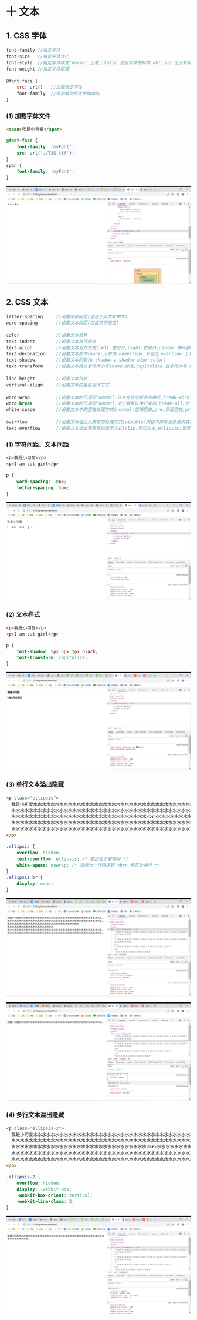 # 十 文本

## 1. CSS 字体

```js
font-family //指定字体
font-size   //指定字体大小
font-style  //指定字体样式(normal:正常,italic:使用字体的斜体,oblique:让没有斜体属性的字体倾斜)
font-weight //指定字体粗细

@font-face {
    src: url()   //加载指定字体
    font-family  //给加载的指定字体命名
}
```

### (1) 加载字体文件

```html
<span>我是小可爱</span>
```

```css
@font-face {
    font-family: 'myFont';
    src: url('./TJS.ttf');
}
span {
    font-family: 'myFont';
}
```

![font_face](https://github.com/yuyuyuzhang/Blog/blob/master/images/CSS/CSS/font_face.png)

## 2. CSS 文本

```js
letter-spacing     //设置字符间距(适用于英文和中文)
word-spacing       //设置文本间距(仅适用于英文)

color              //设置文本颜色
text-indent        //设置文本首行缩进
text-align         //设置文本对齐方式(left:左对齐,right:右对齐,center:中间排列,justify:两端对齐)
text-decoration    //设置文本修饰(none:无修饰,underline:下划线,overline:上划线,line-through:中间划线)
text-shadow        //设置文本阴影(h-shadow v-shadow blur color)
text-transform     //设置文本英文字母大小写(none:标准,capitalize:首字母大写,uppercase:全大写,lowercase:全小写)

line-height        //设置文本行高
vertical-align     //设置文本的垂直对齐方式

word-wrap          //设置文本断行规则(normal:只在允许的断字点换行,break-word:允许在长单词或 URL 地址内部换行)
word-break         //设置文本断行规则(normal:浏览器默认换行规则,break-all:允许在单词内换行,keep-all:只能在半角空格或连词符处换行)
white-space        //设置文本中的空白处理方式(normal:忽略空白,pre:保留空白,pre-wrap:保留空白但正常换行,pre-line:合并空白但正常换行,nowrap:遇到 <br> 标签才换行)

overflow           //设置文本溢出元素框的处理方式(visible:内容不修剪且多余内容呈现在元素框之外,hidden:内容被修剪且多余内容隐藏,scroll:内容被修剪且浏览器显示滚动条查看多余内容,auto:如果内容被修剪则浏览器显示滚动条查看多余内容)
text-overflow      //设置文本溢出元素框的显示方式(clip:剪切文本,ellipsis:显示省略号代表修剪文本,string:显示指定字符串代表修剪文本)
```

### (1) 字符间距、文本间距

```html
<p>我是小可爱</p>
<p>I am cut girl</p>
```

```css
p {
    word-spacing: 10px;
    letter-spacing: 5px;
}
```

![word_letter_spacing](https://github.com/yuyuyuzhang/Blog/blob/master/images/CSS/CSS/word_letter_spacing.png)

### (2) 文本样式

```html
<p>我是小可爱</p>
<p>I am cut girl</p>
```

```css
p {
    text-shadow: 5px 5px 2px black;
    text-transform: capitalize;
}
```

![text_shadow_transform](https://github.com/yuyuyuzhang/Blog/blob/master/images/CSS/CSS/text_shadow_transform.png)

### (3) 单行文本溢出隐藏

```html
<p class="ellipsis">
  我是小可爱水水水水水水水水水水水水水水水水水水水水水水水水水水水水水水水水水水水水水水水水水水水水水水<br>
  水水水水水水水水水水水水水水水水水水水水水水水水水水水水水水水水水水水水水水水水水水水水水水水水水水水<br>
  水水水水水水水水水水水水水水水水水水水水水水水水水水水水水水水<br>水水水水水水水水水水水水水水水水水水水水<br>
  水水水水水水水水水水水水水水水水水水水水水水水水水水水水水水水水水水水水水水水水水水水水水水水水水水水<br>
  水水水水水水水水水水水水水水水水水水水水水水水水水水水水水水水水水水水水水水水水水水水水水水水水水水水<br>
</p>
```

```css
.ellipsis {
    overflow: hidden;
    text-overflow: ellipsis; /* 超出显示省略号 */
    white-space: nowrap; /* 显示为一行但遇到 <br> 标签会换行 */
}
.ellipsis br {
    display: none;
}
```

![ellipsis1](https://github.com/yuyuyuzhang/Blog/blob/master/images/CSS/CSS/ellipsis1.png)

![ellipsis2](https://github.com/yuyuyuzhang/Blog/blob/master/images/CSS/CSS/ellipsis2.png)

### (4) 多行文本溢出隐藏

```html
<p class="ellipsis-2">
  我是小可爱水水水水水水水水水水水水水水水水水水水水水水水水水水水水水水水水水水水水水水水水水水水水水水<br>
  水水水水水水水水水水水水水水水水水水水水水水水水水水水水水水水水水水水水水水水水水水水水水水水水水水水<br>
  水水水水水水水水水水水水水水水水水水水水水水水水水水水水水水水<br>水水水水水水水水水水水水水水水水水水水水<br>
  水水水水水水水水水水水水水水水水水水水水水水水水水水水水水水水水水水水水水水水水水水水水水水水水水水水<br>
  水水水水水水水水水水水水水水水水水水水水水水水水水水水水水水水水水水水水水水水水水水水水水水水水水水水<br>
</p>
```

```css
.ellipsis-2 {
    overflow: hidden;
    display: -webkit-box;
    -webkit-box-orient: vertical;
    -webkit-line-clamp: 2;
}
```

![ellipsis_2](https://github.com/yuyuyuzhang/Blog/blob/master/images/CSS/CSS/ellipsis_2.png)
